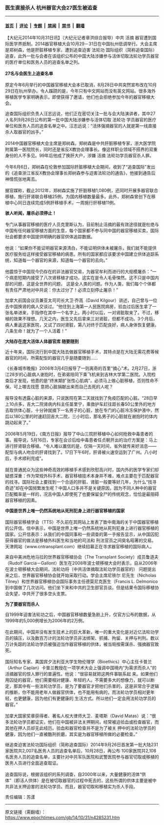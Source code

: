 ### 医生直接杀人 杭州器官大会27医生被追查

---

#### [首页](../../../..?n4285231) &nbsp;|&nbsp; [评论](../../../../../epoch-comment?n4285231) &nbsp;|&nbsp; [专题](../../../../../epoch-special?n4285231) &nbsp;|&nbsp; [禁闻](../../../../../epoch-news?n4285231) &nbsp;|&nbsp; [禁书](../../../../../books?n4285231) &nbsp;|&nbsp; [翻墙](https://github.com/gfw-breaker/nogfw/blob/master/README.md?n4285231)


<div class="post_content" id="artbody" itemprop="articleBody">
 <!-- article content begin -->
 <p>
  【大纪元2014年10月31日讯】（大纪元记者章洪综合报导）中共
  <ok href="https://www.epochtimes.com/gb/tag/%E6%B4%BB%E6%91%98.html">
   活摘
  </ok>
  器官遭到国际医学界抵制，2014器官移植大会10月29－31日在中国杭州低调举行。大会主席是郑树森，他是肝脏移植专家，遭到追查迫害
  <ok href="https://www.epochtimes.com/gb/tag/%E6%B3%95%E8%BD%AE%E5%8A%9F.html">
   法轮功
  </ok>
  国际组织（简称追查国际）追查，此外一批与会者在该组织公布的中国大陆涉嫌参与活体切取法轮功学员器官的医疗单位和医务人员的追查名单之列。
  <br/>
  <br/>
  <b>
   27名与会医生上追查名单
  </b>
  <br/>
  <br/>
  原定今年6月举行的中国器官移植大会本已取消，8月28日中共突然宣布改在10月29日在杭州举办。令人蹊跷的是，今年只有中文网站而没有英文网站。很多海外移植医学专家明确表示，即使获得了邀请，他们也会拒绝参加今年的器官移植大会。
 </p>
 <p>
  追查国际组织负责人汪志远说，他们正在密切关注一批与会大陆演讲者，其中27人名列9月26日公布的第一批中国大陆涉嫌参与活体切取
  <ok href="https://www.epochtimes.com/gb/tag/%E6%B3%95%E8%BD%AE%E5%8A%9F.html">
   法轮功
  </ok>
  学员器官的医疗单位和医务人员的追查名单之中。汪志远说：“活体强摘器官的人就是第一线直接杀人取器官的凶手。”
  <br/>
  <br/>
  2014中国器官移植大会主席是郑树森。郑树森是中共肝脏移植专家，浙大医学院附属第一医院院长，同时还是省反X教协会理事长。像这样职业领域不搭界的双重身份的人不多见。99年后他成了换肝大户，涉嫌
  <ok href="https://www.epochtimes.com/gb/tag/%E6%B4%BB%E6%91%98.html">
   活摘
  </ok>
  法轮功学员器官杀人罪。
  <br/>
  <br/>
  今年6月6日，郑树森在伦敦参加国际肝脏移植大会期间，收到了“追查国际”发出的《追查浙江省反X教协会理事长郑树森参与迫害法轮功的通告》，他接到通告后神情慌张地离去。
  <br/>
  <br/>
  据官媒称，截止2012年，郑树森实施了肝脏移植1,080例，还同时开展多器官联合移植，施行肝肾联合移植25例，为国内移植数量最多。此外，郑树森曾创下在移植中心同日连续完成5例肝移植手术，一周施行肝移植11例。
 </p>
 <p>
  <b>
   骇人听闻，屠杀必须停止！
  </b>
  <br/>
  <br/>
  专门从事器官移植的医疗人员克里斯认为，目前制止活摘的最有效途径就是杜绝与中国有任何器官移植方面的生意，每个国家都不参与同中国的器官移植买卖，国际社会都要求中国提供明确的器官供体追踪数据。
  <br/>
  <br/>
  他说：“如果你不能证明器官来源清白，不能证明供体未被屠杀，我们就不能提供医疗服务给这样接受器官移植的病患。所有的国家都应该要求中国建立供体追踪系统，知道每一个器官的来源，知道每一个器官的去向。”
  <br/>
  <br/>
  他震惊于中国现今仍存在的非法器官交易，为器官牟利而进行的大规模屠杀：“一个病患短期内接受了八次肾移植才成功，这实在是令人毛骨悚然。这不只是中国内部的问题，这是全世界的问题， 这是全人类的问题。作为人类，我们每个个体都有责任严肃地对中共说：你太过分了！必须立刻停止屠杀！”
 </p>
 <p>
  加拿大前国会议员兼亚太司司长大卫‧乔高（David Kilgour）讲述，自己曾与一位去中国换肾的病人交谈过。“他住到上海第一人民医院病房，验血过后医生拿了一张名单进来，手指停在其中一个名字上。两小时以后，一对肾脏取来了。不过，移植的效果不理想。几天之内，医生又先后拿来三对肾脏，但都不成功。3个月后，病人重返这家医院，又试了四对肾脏，第八对终于匹配良好，病人身体恢复健康。八条生命！就为了一个人活着！”
 </p>
 <p>
  <b>
   大陆存在庞大活体人体器官库 随要随到
  </b>
 </p>
 <p>
  近十年来，国际流行到中国大陆去做器官移植手术，其特点是在大陆无需花费等候器官的时间，所需配型的器官几乎是随要随到……
 </p>
 <p>
  《长春城市晚报》2006年3月4日报导了一则离奇的百里“摘心”术。2月27日，浙江28岁的心脏病人谢抱时，在弟弟陪同下乘飞机来到吉林大学第二医院。入院检查后才发现，他患的是“终末期扩张性心肌病”，必须马上做心脏移植，否则性命不保。可上哪去找愿 意把心脏捐献出来而自己去死的人呢？
  <br/>
  <br/>
  报导没有透露心脏的来源，只说医院在第二天就找到了免疫匹配的心脏。“28日早上10点多，吉大二院肾病内科主任苗里宁，乘救护车赶往距长春50公里外的地方去取供体心脏，十分钟就摘下一名男子的心脏，放在专门的心脏冷冻保护液中，然后以180公里的时速赶回吉大二院，三小时后，那名男子的心脏就在谢抱时的体内跳动起来了。”
  <br/>
  <br/>
  2006年5月19日，《南方日报》报导了中山三院肝移植中心如何抢救中毒患者的事。报导说，5月16日，专家在会诊后给中毒患者任贞朝开出的治疗方案是：马上进行肝肾联合移植。“令人难以置信的是，仅隔一天时间，省外就传来好消息——配型与病人吻合的肝肾找到了。17日下午6时，肝肾被火速空运到了广州。八小时后，手术顺利完成”。
  <br/>
  <br/>
  就在普通民众为这些神奇高效的移植手术感到欣慰高兴时，国内外的医学专家们却疑惑深重：作为常规外科手术，器官移植技术本身并不难，难点主要在于匹配器官的找寻。国际社会上要找到一个合适的肝脏、肾脏一般要等好几年，为什么“找寻奇迹”却在中国频繁发生呢？中国人口多并不是关键原因，因为不同人种中的器官匹配概率是一样的，况且中国人即使死了也要保留全尸的传统观念，恰恰是最阻碍器官移植的因素。
 </p>
 <p>
  <b>
   中国是世界上唯一仍然系统地从死刑犯身上进行器官移植的国家
  </b>
  <br/>
  <br/>
  国际器官移植学会（TTS）不久前在其网站上发表了致中南海的关于中国器官移植的公开信。信中表示，中国是世界上唯一仍然系统地从死刑犯身上进行器官移植的国家。公开信表示：从我们的中国同事和一些调查的第一手报告显示，从中国囚犯获得器官的做法是移植外科医生和当地的司法和 刑法官员之间臭名昭著的交易。天津网站（www.cntransplant.com）继续招募正在寻求器官移植的国际病人。
 </p>
 <p>
  来自中美洲危地马拉的世界器官移植协会（The Transplant Society）成员鲁道夫（Rudolf Garcia－Gallont）医生在2008年波士顿移植大会时表示，自从2006年在波士顿移植大会期间，法轮功将（中共活体摘取法轮功学员器官的） 问题提出来之后，世界器官移植协会就开始采取行动。学会主席尼铁尔 尼先生（Nicholas Tilney）和世界器官移植协会国际事务主任德莫尼克医生（Francis L. Delmonico到中国做了几次访问。他们坐下来和中共的卫生部官员谈。但是结果令国际移植协会失望，中共开了很多空头支票。
 </p>
 <p>
  <b>
   为了要器官而杀人
  </b>
 </p>
 <p>
  自1999年迫害法轮功之后，中国器官移植数量急剧上升，仅官方公布的数据，从1999年的5,000例增长为2006年的2万例。
  <br/>
  <br/>
  在此期间，中国并没有发生技术上的巨大革新，唯一的重大变化是对近亿法轮功学员的镇压，以及数百万计的法轮功学员非法绑架、抓捕、拘留、关押与判刑。数以万计失踪的法轮功学员被强迫当作器官移植的供体，被当局按需谋杀、强摘器官致死。
  <br/>
  <br/>
  国际知名专家、美国宾夕法利亚大学生物伦理学（Bioethics）中心主任卡普兰（Arthur Caplan）卡普兰教授在一项学术大会上强调中国境内“为需求而杀人”的活摘器官的惊人罪行的普遍性。他说：“很容易就把这两件事联系起 来。如果他们用囚徒的器官，他们需要相对健康、年轻的人。不需要多大的想像力，就可以断定，那其中有一些法轮功学员，是为了要器官才把他们杀害的，这是非常合乎逻辑的推断，你不能用老年人做器官供体，也不能用有病的，而法轮功学员相对更年轻，也更健康，因为他们有更健康的 生活方式。所以他们一定会用法轮功学员的器官。”
  <br/>
  <br/>
  加拿大国家奖章获得者、著名人权大律师大卫．麦塔斯（David Matas）说：“很多法轮功学员都证实，他们在中国被非法关押期间，经常被迫验血或检查器官，而其他在押人员却无此经历。验血和器官检查并不是为了被关 押中的法轮功学员的健康，因为他们一直被酷刑折磨，其实是为器官移植所做的必要检查。”
 </p>
 <p>
  继追查迫害法轮功国际组织（简称追查国际）2014年9月26日首发第一批大陆231家医院共2,007名医务人员的追查名单后，10月28日，再公布 100家医院共2,108名医务人员的追查名单，主要针对中共军队医院和武警医院参与器官切取或移植的医务人员进行全面追查取证。
  <br/>
  <br/>
  追查国际说，根据该组织的系列调查，自2000年以来，大量健康的活体“供体”（即活人供体）是在被切取器官的过程中死去的，这些所谓的供体主要是被中共非法关押迫害的法轮功学员。而且，器官切取和移植实为杀人手段。
 </p>
 <p>
  责任编辑：苏漾
  <br/>
 </p>
 <!-- article content end -->
 <div id="below_article_ad">
 </div>
</div>


---

原文链接（需翻墙）：https://www.epochtimes.com/gb/14/10/31/n4285231.htm